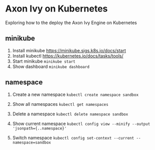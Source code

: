 # Axon Ivy on Kubernetes

Exploring how to the deploy the Axon Ivy Engine on Kubernetes

## minikube

1. Install minikube https://minikube.sigs.k8s.io/docs/start
2. Install kubectl https://kubernetes.io/docs/tasks/tools/
3. Start minikube `minikube start`
4. Show dashboard `minikube dashboard`

## namespace

1. Create a new namespace `kubectl create namespace sandbox`
2. Show all namespaces `kubectl get namespaces`
3. Delete a namespace `kubectl delete namespace sandbox`

4. Show current namespace `kubectl config view --minify --output 'jsonpath={..namespace}'`
5. Switch namespace `kubectl config set-context --current --namespace=sandbox`
